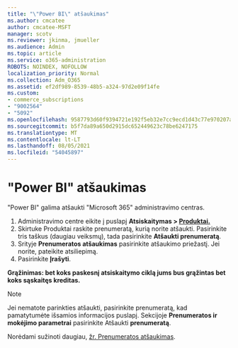 ```yaml
---
title: "\"Power BI\" atšaukimas"
ms.author: cmcatee
author: cmcatee-MSFT
manager: scotv
ms.reviewer: jkinma, jmueller
ms.audience: Admin
ms.topic: article
ms.service: o365-administration
ROBOTS: NOINDEX, NOFOLLOW
localization_priority: Normal
ms.collection: Adm_O365
ms.assetid: ef2df989-8539-48b5-a324-97d2e09f14fe
ms.custom:
- commerce_subscriptions
- "9002564"
- "5092"
ms.openlocfilehash: 9587793d60f9394721e192f5eb32e7cc9ecd1d43c77e970207a817cb30b5d799
ms.sourcegitcommit: b5f7da89a650d2915dc652449623c78be6247175
ms.translationtype: MT
ms.contentlocale: lt-LT
ms.lasthandoff: 08/05/2021
ms.locfileid: "54045897"
---
```

# <a name="cancel-power-bi"></a>"Power BI" atšaukimas

"Power BI" galima atšaukti "Microsoft 365" administravimo centras.

1. Administravimo centre eikite į puslapį **Atsiskaitymas > [Produktai.](https://go.microsoft.com/fwlink/p/?linkid=842054)**
2. Skirtuke  Produktai raskite prenumeratą, kurią norite atšaukti. Pasirinkite tris taškus (daugiau veiksmų), tada pasirinkite **Atšaukti prenumeratą**.
3. Srityje **Prenumeratos atšaukimas** pasirinkite atšaukimo priežastį. Jei norite, pateikite atsiliepimą.
4. Pasirinkite **Įrašyti**.

**Grąžinimas: bet koks paskesnį atsiskaitymo ciklą jums bus grąžintas bet koks sąskaitęs kreditas.**

> [!NOTE]
> Jei nematote parinkties atšaukti, pasirinkite prenumeratą, kad pamatytumėte išsamios informacijos puslapį. Sekcijoje **Prenumeratos ir mokėjimo parametrai** pasirinkite Atšaukti **prenumeratą**.

Norėdami sužinoti daugiau, [žr. Prenumeratos atšaukimas](/microsoft-365/commerce/subscriptions/cancel-your-subscription).